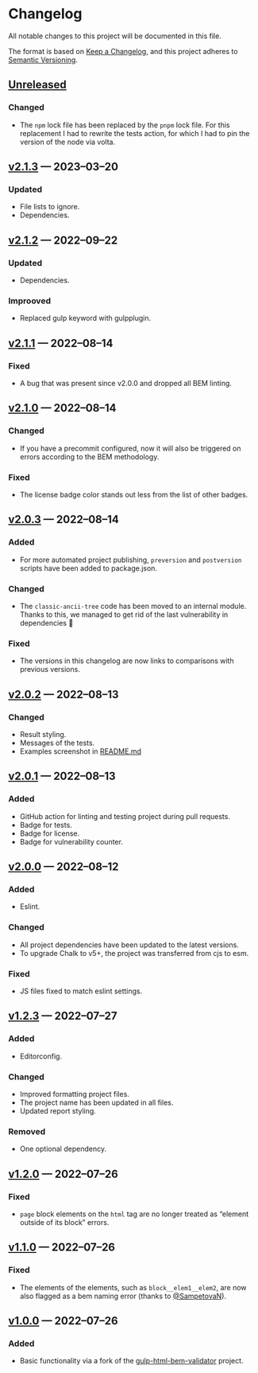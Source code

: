 # Changelog

All notable changes to this project will be documented in this file.

The format is based on [Keep a Changelog](https://keepachangelog.com/en/1.0.0/), and this project adheres to [Semantic Versioning](https://semver.org/spec/v2.0.0.html).

## [Unreleased]

### Changed

- The `npm` lock file has been replaced by the `pnpm` lock file.
	For this replacement I had to rewrite the tests action, for which I had to pin the version of the node via volta.

## [v2.1.3] — 2023–03–20

### Updated

- File lists to ignore.
- Dependencies.

## [v2.1.2] — 2022–09–22

### Updated

- Dependencies.

### Improoved

- Replaced gulp keyword with gulpplugin.

## [v2.1.1] — 2022–08–14

### Fixed

- A bug that was present since v2.0.0 and dropped all BEM linting.

## [v2.1.0] — 2022–08–14

### Changed

- If you have a precommit configured, now it will also be triggered on errors according to the BEM methodology.

### Fixed

- The license badge color stands out less from the list of other badges.

## [v2.0.3] — 2022–08–14

### Added

- For more automated project publishing, `preversion` and `postversion` scripts have been added to package.json.

### Changed

- The `classic-ancii-tree` code has been moved to an internal module. Thanks to this, we managed to get rid of the last vulnerability in dependencies 🎉

### Fixed

- The versions in this changelog are now links to comparisons with previous versions.

## [v2.0.2] — 2022–08–13

### Changed

- Result styling.
- Messages of the tests.
- Examples screenshot in [README.md](README.md)

## [v2.0.1] — 2022–08–13

### Added

- GitHub action for linting and testing project during pull requests.
- Badge for tests.
- Badge for license.
- Badge for vulnerability counter.

## [v2.0.0] — 2022–08–12

### Added

- Eslint.

### Changed

- All project dependencies have been updated to the latest versions.
- To upgrade Chalk to v5+, the project was transferred from cjs to esm.

### Fixed

- JS files fixed to match eslint settings.

## [v1.2.3] — 2022–07–27

### Added

- Editorconfig.

### Changed

- Improved formatting project files.
- The project name has been updated in all files.
- Updated report styling.

### Removed

- One optional dependency.

## [v1.2.0] — 2022–07–26

### Fixed

- `page` block elements on the `html` tag are no longer treated as “element outside of its block” errors.

## [v1.1.0] — 2022–07–26

### Fixed

- The elements of the elements, such as `block__elem1__elem2`, are now also flagged as a bem naming error (thanks to [@SampetovaN](https://github.com/SampetovaN)).

## [v1.0.0] — 2022–07–26

### Added

- Basic functionality via a fork of the [gulp-html-bem-validator](https://github.com/dDenysS/gulp-html-bem-validator/) project.

[unreleased]: https://github.com/firefoxic/gulp-html-bemlinter/compare/v2.1.3...HEAD
[v2.1.3]: https://github.com/firefoxic/gulp-html-bemlinter/compare/v2.1.2...v2.1.3
[v2.1.2]: https://github.com/firefoxic/gulp-html-bemlinter/compare/v2.1.1...v2.1.2
[v2.1.1]: https://github.com/firefoxic/gulp-html-bemlinter/compare/v2.1.0...v2.1.1
[v2.1.0]: https://github.com/firefoxic/gulp-html-bemlinter/compare/v2.0.3...v2.1.0
[v2.0.3]: https://github.com/firefoxic/gulp-html-bemlinter/compare/v2.0.2...v2.0.3
[v2.0.2]: https://github.com/firefoxic/gulp-html-bemlinter/compare/v2.0.1...v2.0.2
[v2.0.1]: https://github.com/firefoxic/gulp-html-bemlinter/compare/v2.0.0...v2.0.1
[v2.0.0]: https://github.com/firefoxic/gulp-html-bemlinter/compare/v1.2.3...v2.0.0
[v1.2.3]: https://github.com/firefoxic/gulp-html-bemlinter/compare/v1.2.0...v1.2.3
[v1.2.0]: https://github.com/firefoxic/gulp-html-bemlinter/compare/v1.1.0...v1.2.0
[v1.1.0]: https://github.com/firefoxic/gulp-html-bemlinter/compare/v1.0.0...v1.1.0
[v1.0.0]: https://github.com/firefoxic/gulp-html-bemlinter/releases/tag/v1.0.0
